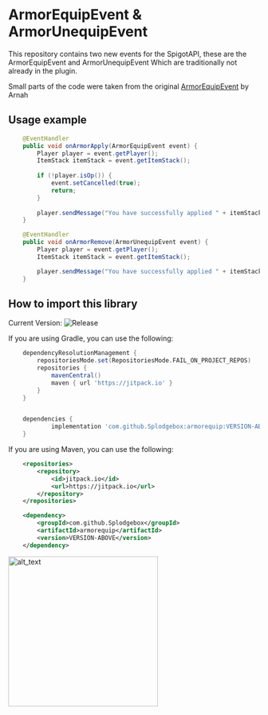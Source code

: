 # ArmorEquipEvent & ArmorUnequipEvent

This repository contains two new events for the SpigotAPI, these are the ArmorEquipEvent and ArmorUnequipEvent
Which are traditionally not already in the plugin.

Small parts of the code were taken from the original [ArmorEquipEvent](https://github.com/Arnuh/ArmorEquipEvent) by Arnah

## Usage example
```java
    @EventHandler
    public void onArmorApply(ArmorEquipEvent event) {
        Player player = event.getPlayer();
        ItemStack itemStack = event.getItemStack();
        
        if (!player.isOp()) {
            event.setCancelled(true);
            return;
        }
        
        player.sendMessage("You have successfully applied " + itemStack.getType());
    }

    @EventHandler
    public void onArmorRemove(ArmorUnequipEvent event) {
        Player player = event.getPlayer();
        ItemStack itemStack = event.getItemStack();

        player.sendMessage("You have successfully applied " + itemStack.getType());
    }
```

## How to import this library

Current Version:
![Release](https://jitpack.io/v/Splodgebox/armorequip.svg)

If you are using Gradle, you can use the following:
```groovy
	dependencyResolutionManagement {
		repositoriesMode.set(RepositoriesMode.FAIL_ON_PROJECT_REPOS)
		repositories {
			mavenCentral()
			maven { url 'https://jitpack.io' }
		}
	}


	dependencies {
	        implementation 'com.github.Splodgebox:armorequip:VERSION-ABOVE'
	}
```

If you are using Maven, you can use the following:
```xml
	<repositories>
		<repository>
		    <id>jitpack.io</id>
		    <url>https://jitpack.io</url>
		</repository>
	</repositories>

	<dependency>
	    <groupId>com.github.Splodgebox</groupId>
	    <artifactId>armorequip</artifactId>
	    <version>VERSION-ABOVE</version>
	</dependency>
```

[<img alt="alt_text" height="300" src="https://i.imgur.com/q8RbwQP.png" />](https://gamersupps.gg/splodgebox)
